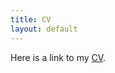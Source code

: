 ```yaml
---
title: CV
layout: default
---
```


Here is a link to my <a href="https://kposenau.github.io/files/Posenau_CV_20211102_Booth_online.pdf" target="_blank">CV</a>.
